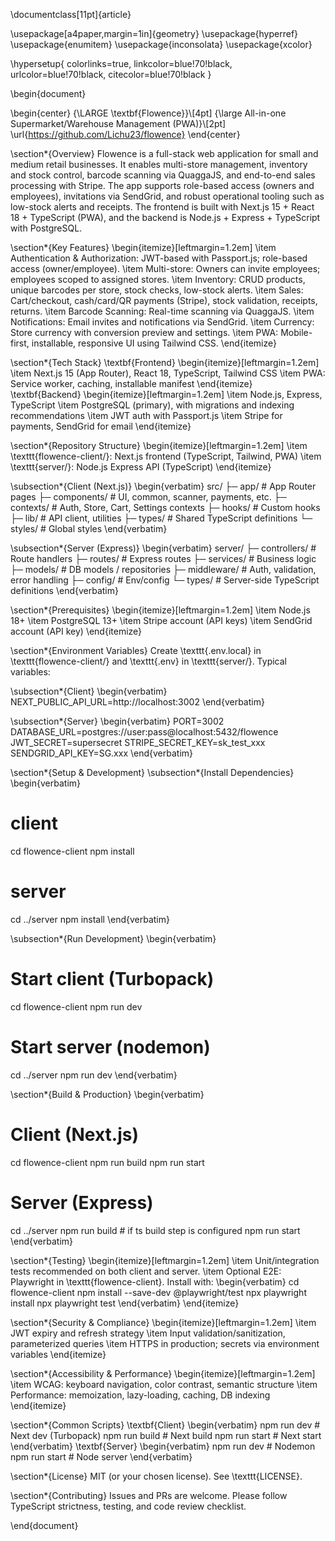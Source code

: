 \documentclass[11pt]{article}

\usepackage[a4paper,margin=1in]{geometry}
\usepackage{hyperref}
\usepackage{enumitem}
\usepackage{inconsolata}
\usepackage{xcolor}

\hypersetup{
  colorlinks=true,
  linkcolor=blue!70!black,
  urlcolor=blue!70!black,
  citecolor=blue!70!black
}

\begin{document}

\begin{center}
{\LARGE \textbf{Flowence}}\\[4pt]
{\large All-in-one Supermarket/Warehouse Management (PWA)}\\[2pt]
\url{https://github.com/Lichu23/flowence}
\end{center}

\section*{Overview}
Flowence is a full-stack web application for small and medium retail businesses. It enables multi-store management, inventory and stock control, barcode scanning via QuaggaJS, and end-to-end sales processing with Stripe. The app supports role-based access (owners and employees), invitations via SendGrid, and robust operational tooling such as low-stock alerts and receipts. The frontend is built with Next.js 15 + React 18 + TypeScript (PWA), and the backend is Node.js + Express + TypeScript with PostgreSQL.

\section*{Key Features}
\begin{itemize}[leftmargin=1.2em]
  \item Authentication \& Authorization: JWT-based with Passport.js; role-based access (owner/employee).
  \item Multi-store: Owners can invite employees; employees scoped to assigned stores.
  \item Inventory: CRUD products, unique barcodes per store, stock checks, low-stock alerts.
  \item Sales: Cart/checkout, cash/card/QR payments (Stripe), stock validation, receipts, returns.
  \item Barcode Scanning: Real-time scanning via QuaggaJS.
  \item Notifications: Email invites and notifications via SendGrid.
  \item Currency: Store currency with conversion preview and settings.
  \item PWA: Mobile-first, installable, responsive UI using Tailwind CSS.
\end{itemize}

\section*{Tech Stack}
\textbf{Frontend}
\begin{itemize}[leftmargin=1.2em]
  \item Next.js 15 (App Router), React 18, TypeScript, Tailwind CSS
  \item PWA: Service worker, caching, installable manifest
\end{itemize}
\textbf{Backend}
\begin{itemize}[leftmargin=1.2em]
  \item Node.js, Express, TypeScript
  \item PostgreSQL (primary), with migrations and indexing recommendations
  \item JWT auth with Passport.js
  \item Stripe for payments, SendGrid for email
\end{itemize}

\section*{Repository Structure}
\begin{itemize}[leftmargin=1.2em]
  \item \texttt{flowence-client/}: Next.js frontend (TypeScript, Tailwind, PWA)
  \item \texttt{server/}: Node.js Express API (TypeScript)
\end{itemize}

\subsection*{Client (Next.js)}
\begin{verbatim}
src/
├─ app/                 # App Router pages
├─ components/          # UI, common, scanner, payments, etc.
├─ contexts/            # Auth, Store, Cart, Settings contexts
├─ hooks/               # Custom hooks
├─ lib/                 # API client, utilities
├─ types/               # Shared TypeScript definitions
└─ styles/              # Global styles
\end{verbatim}

\subsection*{Server (Express)}
\begin{verbatim}
server/
├─ controllers/         # Route handlers
├─ routes/              # Express routes
├─ services/            # Business logic
├─ models/              # DB models / repositories
├─ middleware/          # Auth, validation, error handling
├─ config/              # Env/config
└─ types/               # Server-side TypeScript definitions
\end{verbatim}

\section*{Prerequisites}
\begin{itemize}[leftmargin=1.2em]
  \item Node.js 18+
  \item PostgreSQL 13+
  \item Stripe account (API keys)
  \item SendGrid account (API key)
\end{itemize}

\section*{Environment Variables}
Create \texttt{.env.local} in \texttt{flowence-client/} and \texttt{.env} in \texttt{server/}. Typical variables:

\subsection*{Client}
\begin{verbatim}
NEXT_PUBLIC_API_URL=http://localhost:3002
\end{verbatim}

\subsection*{Server}
\begin{verbatim}
PORT=3002
DATABASE_URL=postgres://user:pass@localhost:5432/flowence
JWT_SECRET=supersecret
STRIPE_SECRET_KEY=sk_test_xxx
SENDGRID_API_KEY=SG.xxx
\end{verbatim}

\section*{Setup \& Development}
\subsection*{Install Dependencies}
\begin{verbatim}
# client
cd flowence-client
npm install

# server
cd ../server
npm install
\end{verbatim}

\subsection*{Run Development}
\begin{verbatim}
# Start client (Turbopack)
cd flowence-client
npm run dev

# Start server (nodemon)
cd ../server
npm run dev
\end{verbatim}

\section*{Build \& Production}
\begin{verbatim}
# Client (Next.js)
cd flowence-client
npm run build
npm run start

# Server (Express)
cd ../server
npm run build   # if ts build step is configured
npm run start
\end{verbatim}

\section*{Testing}
\begin{itemize}[leftmargin=1.2em]
  \item Unit/integration tests recommended on both client and server.
  \item Optional E2E: Playwright in \texttt{flowence-client}. Install with:
\begin{verbatim}
cd flowence-client
npm install --save-dev @playwright/test
npx playwright install
npx playwright test
\end{verbatim}
\end{itemize}

\section*{Security \& Compliance}
\begin{itemize}[leftmargin=1.2em]
  \item JWT expiry and refresh strategy
  \item Input validation/sanitization, parameterized queries
  \item HTTPS in production; secrets via environment variables
\end{itemize}

\section*{Accessibility \& Performance}
\begin{itemize}[leftmargin=1.2em]
  \item WCAG: keyboard navigation, color contrast, semantic structure
  \item Performance: memoization, lazy-loading, caching, DB indexing
\end{itemize}

\section*{Common Scripts}
\textbf{Client}
\begin{verbatim}
npm run dev      # Next dev (Turbopack)
npm run build    # Next build
npm run start    # Next start
\end{verbatim}
\textbf{Server}
\begin{verbatim}
npm run dev      # Nodemon
npm run start    # Node server
\end{verbatim}

\section*{License}
MIT (or your chosen license). See \texttt{LICENSE}.

\section*{Contributing}
Issues and PRs are welcome. Please follow TypeScript strictness, testing, and code review checklist.

\end{document}
